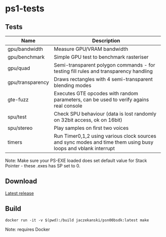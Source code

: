 # ps1-tests

## Tests

Name            | Description
----------------|------------
gpu/bandwidth   | Measure GPU/VRAM bandwidth
gpu/benchmark   | Simple GPU test to benchmark rasteriser
gpu/quad        | Semi-transparent polygon commands - for testing fill rules and transparency handling
gpu/transparency| Draws rectangles with 4 semi-transparent blending modes
gte-fuzz        | Executes GTE opcodes with random parameters, can be used to verify agains real console
spu/test        | Check SPU behaviour (data is lost randomly on 32bit access, ok on 16bit)
spu/stereo      | Play samples on first two voices 
timers          | Run Timer0,1,2 using various clock sources and sync modes and time them using busy loops and vblank interrupt

Note: Make sure your PS-EXE loaded does set default value for Stack Pointer - these .exes has SP set to 0.


## Download

[Latest release](https://github.com/JaCzekanski/ps1-tests/releases/latest)

## Build

```
docker run -it -v $(pwd):/build jaczekanski/psn00bsdk:latest make
```

Note: requires Docker
